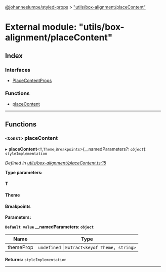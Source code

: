 [@johanneslumpe/styled-props](../README.md) > ["utils/box-alignment/placeContent"](../modules/_utils_box_alignment_placecontent_.md)

# External module: "utils/box-alignment/placeContent"

## Index

### Interfaces

* [PlaceContentProps](../interfaces/_utils_box_alignment_placecontent_.placecontentprops.md)

### Functions

* [placeContent](_utils_box_alignment_placecontent_.md#placecontent)

---

## Functions

<a id="placecontent"></a>

### `<Const>` placeContent

▸ **placeContent**<`T`,`Theme`,`Breakpoints`>(__namedParameters?: *`object`*): `styleImplementation`

*Defined in [utils/box-alignment/placeContent.ts:15](https://github.com/johanneslumpe/styled-props/blob/8e709f1/src/utils/box-alignment/placeContent.ts#L15)*

**Type parameters:**

#### T 
#### Theme 
#### Breakpoints 
**Parameters:**

**`Default value` __namedParameters: `object`**

| Name | Type |
| ------ | ------ |
| themeProp | `undefined` \| `Extract<keyof Theme, string>` |

**Returns:** `styleImplementation`

___


